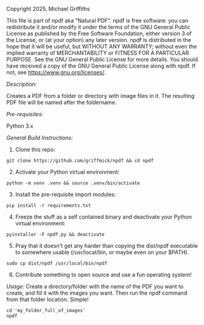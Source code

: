 Copyright 2025, Michael Griffiths

This file is part of npdf aka "Natural PDF".
npdf is free software: you can redistribute it and/or modify it under the terms of the GNU General Public License as published by the Free Software Foundation, either version 3 of the License, or (at your option) any later version.
npdf is distributed in the hope that it will be useful, but WITHOUT ANY WARRANTY; without even the implied warranty of MERCHANTABILITY or FITNESS FOR A PARTICULAR PURPOSE. See the GNU General Public License for more details.
You should have received a copy of the GNU General Public License along with npdf. If not, see <https://www.gnu.org/licenses/>.

*Description:*

Creates a PDF from a folder or directory with image files in it.  The resulting PDF file will be named after the foldername.

*Pre-requisites:*

Python 3.x

*General Build Instructions:*

1. Clone this repo:

```git clone https://github.com/griffmick/npdf && cd npdf```

2. Activate your Python virtual environment:

```python -m venv .venv && source .venv/bin/activate```

3. Install the pre-requisite import modules:

```pip install -r requirements.txt```

4. Freeze the stuff as a self contained binary and deactivate your Python virtual environment:

```pyinstaller -F npdf.py && deactivate```

5. Pray that it doesn't get any harder than copying the dist/npdf executable to somewhere usable (/usr/local/bin, or maybe even on your $PATH).

```
sudo cp dist/npdf /usr/local/bin/npdf
```

6. Contribute something to open source and use a fun operating system!

*Usage:*
Create a directory/folder with the name of the PDF you want to create, and fill it with the images you want.  Then run the npdf command from that folder location.  Simple!

```
cd 'my_folder_full_of_images'
npdf
```
